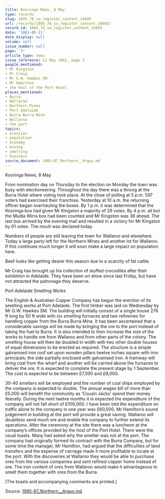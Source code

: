 ```yaml
---
title: Kooringa News, 8 May
type: records
slug: 1845_76_sa_register_content_14603
url: /records/1845_76_sa_register_content_14603/
record_id: 1845_76_sa_register_content_14603
date: '1861-05-11'
date_display: null
volume: null
issue_number: null
page: '3'
article_type: news
issue_reference: 11 May 1861, page 3
people_mentioned:
- Mr Kingston
- Mr Craig
- Mr G.W. Hawkes SM.
- Mr Hamilton
- the host of the Port Hotel
places_mentioned:
- Burra
- Wallaroo
- Northern Mines
- Port Adelaide
- Burra Burra Mine
- Wallaroo
- the port
topics:
- election
- population
- economy
- mining
- smelting
- business
source_document: 1985-87_Northern__Argus.md
---
```


Kooringa News, 8 May

From nomination day on Thursday to the election on Monday the town was busy with electioneering.  Throughout the day there was a throng at the Burra Hotel where voting took place.  At the close of polling at 5 p.m. 597 voters had exercised their franchise.  Yesterday at 10 a.m. the returning officer began overhauling the boxes.  By 1 p.m. it was determined that the Kooringa box had given Mr Kingston a majority of 29 votes.  By 4 p.m. all but the Mudla Wirra box had been counted and Mr Kingston was 36 ahead.  The last box arrived by the evening mail and resulted in a victory for Mr Kingston by 61 votes.  The result was declared today.

Numbers of people are still leaving the town for Wallaroo and elsewhere.  Today a large party left for the Northern Mines and another lot for Wallaroo.  If this continues much longer it will soon make a large impact on population here.

Beef looks like getting dearer this season due to a scarcity of fat cattle.

Mr Craig has brought up his collection of stuffed crocodiles after their exhibition in Adelaide.  They have been on show since last Friday, but have not attracted the patronage they deserve.

Port Adelaide Smelting Works

The English & Australian Copper Company has begun the erection of its smelting works at Port Adelaide.  The first timber was laid on Wednesday by Mr G.W. Hawkes SM.  The building will initially consist of a single house 276 ft long by 50 ft wide with six smelting furnaces and two refineries for handling copper from the Burra Burra Mine.  It has been ascertained that a considerable savings will be made by bringing the ore to the port instead of taking the fuel to Burra.  It is also intended to then increase the size of the works to handle ore from Wallaroo and from other parts of the colony.  The smelting house will then be doubled in width with two other double houses of equal dimensions to be erected as required.  The structure is a simple galvanised iron roof set upon wooden pillars twelve inches square with iron principals; the side partially enclosed with galvanised iron.  A tramway will bring coal from the wharf and another will be carried above the furnaces to deliver the ore.  It is expected to complete the present stage by 1 September.  The cost is expected to be between £7,000 and £8,000.

30-40 smelters will be employed and the number of coal ships employed by the company is expected to double.  The annual wages bill of more than £5,000 will benefit the community as ‘Cousin Jacks’ spend their money liberally.  During the next twelve months it is expected the expenditure of the company will not fall short of £100,000.  I have been told the expenditure on traffic alone to the company in one year was £60,000.  Mr Hamilton’s sound judgement in building at the port will provide a great saving.  Wallaroo will doubtless send much ore and enable the company to further extend its operations.  After the ceremony at the site there was a luncheon at the company’s offices provided by the host of the Port Hotel.   There were the usual toasts.  Many had asked why the smelter was not at the port.  The company had originally formed its contract with the Burra Company, but for some time the manager, Mr Hamilton, had argued that the difficulties of land transfers and the expense of carriage made it more profitable to locate at the port.  With the discoveries at Wallaroo they would be able to purchase ores from the various companies and sent refined copper home instead of ore.  The iron content of ores from Wallaroo would make it advantageous to smelt them together with ores from the Burra.

[The toasts and accompanying comments are printed.]

Source: [1985-87_Northern__Argus.md](/downloads/markdown/1985-87_Northern__Argus.md)
